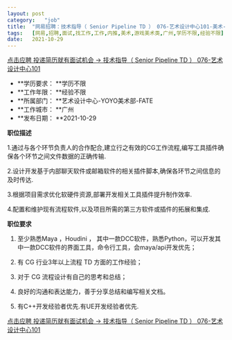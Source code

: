 ```yaml
---
layout:	post
category:	"job"
title:	"网易招聘：技术指导（ Senior Pipeline TD ） 076-艺术设计中心101-美术-游戏美术类-广州学历不限经验不限"
tags:	[网易,招聘,面试,找工作,工作,内推,美术,游戏美术类,广州,学历不限,经验不限]
date:	2021-10-29
---
```


[点击应聘 投递简历就有面试机会 ->  技术指导（ Senior Pipeline TD ） 076-艺术设计中心101](http://mobile.bole.netease.com/bole/boleDetail?id=33784&employeeId=346f03c3cda5f04c&key=all)



- **学历要求： **学历不限
- **工作年限： **经验不限
- **所属部门： **艺术设计中心-YOYO美术部-FATE
- **工作城市： **广州
- **发布日期： **2021-10-29



**职位描述**

1.通过与各个环节负责人的合作配合,建立行之有效的CG工作流程,编写工具插件确保各个环节之间文件数据的正确传输.

2.设计开发基于内部聊天软件或邮箱软件的相关插件脚本,确保各环节之间信息的及时传达.

3.根据项目需求优化软硬件资源,部署开发相关工具插件提升制作效率.

4.配置和维护现有流程软件,以及项目所需的第三方软件或插件的拓展和集成.



**职位要求**

1. 至少熟悉Maya ，Houdini ， 其中一款DCC软件，熟悉Python，可以开发其中一款DCC软件的界面工具，命令行工具，会maya/api开发优先；

2. 有 CG 行业3年以上流程 TD 方面的工作经验；

3. 对于 CG 流程设计有自己的思考和总结；

4. 良好的沟通和表达能力，善于分享总结和编写相关文档。

5. 有C++开发经验者优先.有UE开发经验者优先.



[点击应聘 投递简历就有面试机会 ->  技术指导（ Senior Pipeline TD ） 076-艺术设计中心101](http://mobile.bole.netease.com/bole/boleDetail?id=33784&employeeId=346f03c3cda5f04c&key=all)